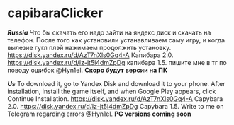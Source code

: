 # capibaraClicker
_**Russia**_
Что бы скачать его надо зайти на яндекс диск и скачать на телефон.
После того как установили устанавливаем саму игру, и когда вылезие гугл плэй нажимаем продолжить установку.
https://disk.yandex.ru/d/AzT7nXls0Gq4-A Капибара 2.0.
https://disk.yandex.ru/d/lz-jt5i4dmZpDg капибара 1.5.
пишите мне в тг по поводу ошибок @Hyn1el.
**Скоро будут версии на ПК**




_**Us**_
To download it, go to Yandex Disk and download it to your phone.
After installation, install the game itself, and when Google Play appears, click Continue Installation.
https://disk.yandex.ru/d/AzT7nXls0Gq4-A Capybara 2.0.
https://disk.yandex.ru/d/lz-jt5i4dmZpDg Capybara 1.5.
Write to me on Telegram regarding errors @Hyn1el.
**PC versions coming soon**
